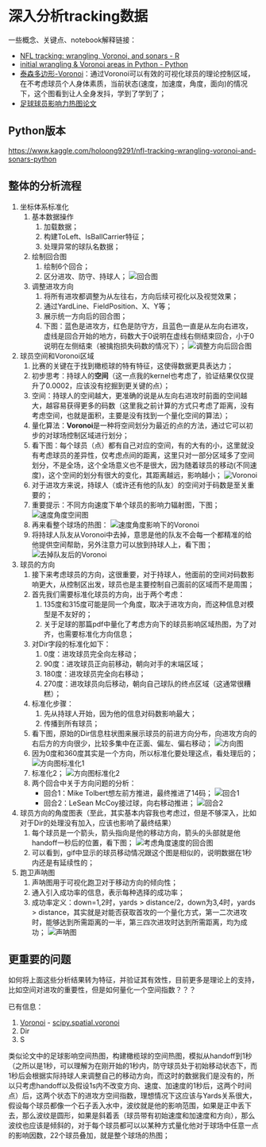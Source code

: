 # 深入分析tracking数据

一些概念、关键点、notebook解释链接：
- [NFL tracking: wrangling, Voronoi, and sonars - R](https://www.kaggle.com/statsbymichaellopez/nfl-tracking-wrangling-voronoi-and-sonars)
- [initial wrangling & Voronoi areas in Python - Python](https://www.kaggle.com/cpmpml/initial-wrangling-voronoi-areas-in-python)
- [泰森多边形-Voronoi](https://baike.baidu.com/item/%E6%B3%B0%E6%A3%AE%E5%A4%9A%E8%BE%B9%E5%BD%A2/3428661?fromtitle=voronoi&fromid=9089406&fr=aladdin)：通过Voronoi可以有效的可视化球员的理论控制区域，在不考虑球员个人身体素质，当前状态(速度，加速度，角度，面向)的情况下，这个图看到让人全身发抖，学到了学到了；
- [足球球员影响力热图论文](http://www.lukebornn.com/papers/fernandez_ssac_2018.pdf)

## Python版本
https://www.kaggle.com/holoong9291/nfl-tracking-wrangling-voronoi-and-sonars-python

## 整体的分析流程
1. 坐标体系标准化
    1. 基本数据操作
        1. 加载数据；
        2. 构建ToLeft、IsBallCarrier特征；
        3. 处理异常的球队名数据；
    2. 绘制回合图
        1. 绘制6个回合；
        2. 区分进攻、防守、持球人；
    ![回合图](./image/回合图.png)
    3. 调整进攻方向
        1. 将所有进攻都调整为从左往右，方向后续可视化以及视觉效果；
        2. 通过YardLine、FieldPosition、X、Y等；
        3. 展示统一方向后的回合图；
        4. 下图：蓝色是进攻方，红色是防守方，且蓝色一直是从左向右进攻，虚线是回合开始的地方，码数大于0说明在虚线右侧结束回合，小于0说明在左侧结束（被擒抱损失码数的情况下）；
    ![调整方向后回合图](./image/调整后回合图.png)
2. 球员空间和Voronoi区域
    1. 比赛的关键在于找到橄榄球的特有特征，这使得数据更具表达力；
    2. 初步思考：持球人的**空间**（这一点我的kernel也考虑了，验证结果仅仅提升了0.0002，应该没有挖掘到更关键的点）；
    3. 空间：持球人的空间越大，更准确的说是从左向右进攻时前面的空间越大，越容易获得更多的码数（这里我之前计算的方式只考虑了距离，没有考虑空间，也就是面积，主要是没有找到一个量化空间的算法）；
    4. 量化算法：**Voronoi**是一种将空间划分为最近的点的方法，通过它可以初步的对球场控制区域进行划分；
    5. 看下图：每个球员（点）都有自己对应的空间，有的大有的小，这里就没有考虑球员的差异性，仅考虑点间的距离，这里只对一部分区域多了空间划分，不是全场，这个全场意义也不是很大，因为随着球员的移动(不同速度)，这个空间的划分有很大的变化，其距离越远，影响越小；
    ![Voronoi](./image/Voronoi.png)
    6. 对于进攻方来说，持球人（或许还有他的队友）的空间对于码数是至关重要的；
    7. 重要提示：不同方向速度下单个球员的影响力辐射图，下图；
    ![速度角度空间图](./image/速度角度空间图.png)
    8. 再来看整个球场的热图：
    ![速度角度影响下的Voronoi](./image/球员方向后空间图.png)
    9. 将持球人队友从Voronoi中去掉，意思是他的队友不会每一个都精准的给他提供空间帮助，另外注意力可以放到持球人上，看下图；
    ![去掉队友后的Voronoi](./image/去除队友后空间图.png)
3. 球员的方向
    1. 接下来考虑球员的方向，这很重要，对于持球人，他面前的空间对码数影响更大，从控制区出发，球员也是主要控制自己面前的区域而不是周围；
    2. 首先我们需要标准化球员的方向，出于两个考虑：
        1. 135度和315度可能是同一个角度，取决于进攻方向，而这种信息对模型是不友好的；
        2. 关于足球的那篇pdf中量化了考虑方向下的球员影响区域热图，为了对齐，也需要标准化方向信息；
    3. 对Dir字段的标准化如下：
        1. 0度：进攻球员完全向左移动；
        2. 90度：进攻球员正向前移动，朝向对手的末端区域；
        3. 180度：进攻球员完全向右移动；
        4. 270度：进攻球员向后移动，朝向自己球队的终点区域（这通常很糟糕）；
    4. 标准化步骤：
        1. 先从持球人开始，因为他的信息对码数影响最大；
        2. 传播到所有球员；
    5. 看下图，原始的Dir信息柱状图来展示球员的前进方向分布，向进攻方向的右后方的方向很少，比较多集中在正面、偏左、偏右移动；
    ![方向图](./image/方向图.png)
    6. 因为0度和360度其实是一个方向，所以标准化要处理这点，看处理后的；
    ![方向图标准化1](./image/方向图标准化1.png)
    7. 标准化2；
    ![方向图标准化2](./image/方向图标准化2.png)
    8. 两个回合中关于方向问题的分析：
        - 回合1：Mike Tolbert想左前方推进，最终推进了14码；
        ![回合1](./image/回合1.gif)
        - 回合2：LeSean McCoy接过球，向右移动推进；
        ![回合2](./image/回合2.gif)
4. 球员方向的角度图表（至此，其实基本内容我也考虑过，但是不够深入，比如对于Dir的处理没有加入，应该也影响了最终结果）
    1. 每个球员是一个箭头，箭头指向是他的移动方向，箭头的头部就是他handoff一秒后的位置，看下图；
    ![考虑角度速度的回合图](./image/考虑角度速度的回合图.png)
    2. 可以看到，gif中显示的球员移动情况跟这个图是相似的，说明数据在1秒内还是有延续性的；
5. 跑卫声呐图
    1. 声呐图用于可视化跑卫对于移动方向的倾向性；
    2. 通入引入成功率的信息，表示每种选择的成功率；
    3. 成功率定义：down=1,2时，yards > distance/2，down为3,4时，yards > distance，其实就是对能否获取首攻的一个量化方式，第一二次进攻时，能够达到所需距离的一半，第三四次进攻时达到所需距离，均为成功；
    ![声呐图](./image/senor.png)

## 更重要的问题
如何将上面这些分析结果转为特征，并验证其有效性，目前更多是理论上的支持，比如空间对进攻的重要性，但是如何量化一个空间指数？？？

已有信息：
1. [Voronoi](https://liaocy.net/2018/20180614-voronoi/) - [scipy.spatial.voronoi](https://docs.scipy.org/doc/scipy/reference/generated/scipy.spatial.Voronoi.html)
2. Dir
3. S

类似论文中的足球影响空间热图，构建橄榄球的空间热图，模拟从handoff到1秒（之所以是1秒，可以理解为在刚开始的1秒内，防守球员处于初始移动状态下，而1秒后会根据实际持球人来调整自己的移动方向，而这时的数据我们是没有的，所以只考虑handoff以及假设1s内不改变方向、速度、加速度的1秒后，这两个时间点）后，这两个状态下的进攻方空间指数，理想情况下这应该与Yards关系很大，假设每个球员都像一个石子丢入水中，波纹就是他的影响范围，如果是正中丢下去，那么波纹是圆形，如果是斜着丢（球员带有初始速度和加速度和方向），那么波纹也应该是倾斜的，对于每个球员都可以以某种方式量化他对于球场中任意一点的影响因数，22个球员叠加，就是整个球场的热图；
